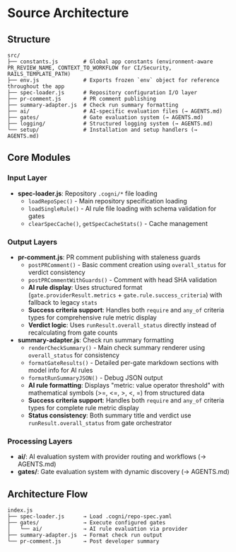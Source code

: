 # Source Architecture

## Structure
```
src/
├── constants.js        # Global app constants (environment-aware PR_REVIEW_NAME, CONTEXT_TO_WORKFLOW for CI/Security, RAILS_TEMPLATE_PATH)
├── env.js              # Exports frozen `env` object for reference throughout the app
├── spec-loader.js      # Repository configuration I/O layer
├── pr-comment.js       # PR comment publishing
├── summary-adapter.js  # Check run summary formatting
├── ai/                 # AI-specific evaluation files (→ AGENTS.md)
├── gates/              # Gate evaluation system (→ AGENTS.md)
├── logging/            # Structured logging system (→ AGENTS.md)
└── setup/              # Installation and setup handlers (→ AGENTS.md)

```

## Core Modules

### Input Layer
- **spec-loader.js**: Repository `.cogni/*` file loading
  - `loadRepoSpec()` - Main repository specification loading
  - `loadSingleRule()` - AI rule file loading with schema validation for gates
  - `clearSpecCache()`, `getSpecCacheStats()` - Cache management

### Output Layers  
- **pr-comment.js**: PR comment publishing with staleness guards
  - `postPRComment()` - Basic comment creation using `overall_status` for verdict consistency
  - `postPRCommentWithGuards()` - Comment with head SHA validation
  - **AI rule display**: Uses structured format (`gate.providerResult.metrics` + `gate.rule.success_criteria`) with fallback to legacy `stats`
  - **Success criteria support**: Handles both `require` and `any_of` criteria types for comprehensive rule metric display
  - **Verdict logic**: Uses `runResult.overall_status` directly instead of recalculating from gate counts
- **summary-adapter.js**: Check run summary formatting
  - `renderCheckSummary()` - Main check summary renderer using `overall_status` for consistency
  - `formatGateResults()` - Detailed per-gate markdown sections with model info for AI rules
  - `formatRunSummaryJSON()` - Debug JSON output
  - **AI rule formatting**: Displays "metric: value operator threshold" with mathematical symbols (>=, <=, >, <, =) from structured data
  - **Success criteria support**: Handles both `require` and `any_of` criteria types for complete rule metric display
  - **Status consistency**: Both summary title and verdict use `runResult.overall_status` from gate orchestrator

### Processing Layers
- **ai/**: AI evaluation system with provider routing and workflows (→ AGENTS.md)
- **gates/**: Gate evaluation system with dynamic discovery (→ AGENTS.md)

## Architecture Flow
```
index.js
├── spec-loader.js      → Load .cogni/repo-spec.yaml
├── gates/              → Execute configured gates
│   └── ai/             → AI rule evaluation via provider
├── summary-adapter.js  → Format check run output
└── pr-comment.js       → Post developer summary
```